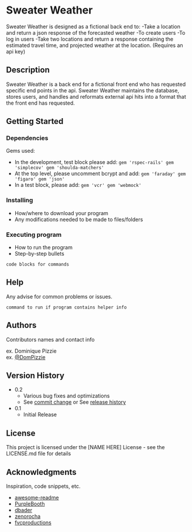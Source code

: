 # Sweater Weather

Sweater Weather is designed as a fictional back end to:
 -Take a location and return a json response of the forecasted weather
 -To create users
 -To log in users
 -Take two locations and return a response containing the estimated travel time, and projected weather at the location. (Requires an api key)

## Description

Sweater Weather is a back end for a fictional front end who has requested specific end points in the api. Sweater Weather maintains the database, stores users, and handles and reformats external api hits into a format that the front end has requested.

## Getting Started

### Dependencies
Gems used:
- In the development, test block please add:
  ``gem 'rspec-rails'
    gem 'simplecov'
    gem 'shoulda-matchers'``
- At the top level, please uncomment bcrypt and add:
  ``gem 'faraday'
    gem 'figaro'
    gem 'json'``
- In a test block, please add:
  ``gem 'vcr'
    gem 'webmock'``

### Installing

* How/where to download your program
* Any modifications needed to be made to files/folders

### Executing program

* How to run the program
* Step-by-step bullets
```
code blocks for commands
```

## Help

Any advise for common problems or issues.
```
command to run if program contains helper info
```

## Authors

Contributors names and contact info

ex. Dominique Pizzie  
ex. [@DomPizzie](https://twitter.com/dompizzie)

## Version History

* 0.2
    * Various bug fixes and optimizations
    * See [commit change]() or See [release history]()
* 0.1
    * Initial Release

## License

This project is licensed under the [NAME HERE] License - see the LICENSE.md file for details

## Acknowledgments

Inspiration, code snippets, etc.
* [awesome-readme](https://github.com/matiassingers/awesome-readme)
* [PurpleBooth](https://gist.github.com/PurpleBooth/109311bb0361f32d87a2)
* [dbader](https://github.com/dbader/readme-template)
* [zenorocha](https://gist.github.com/zenorocha/4526327)
* [fvcproductions](https://gist.github.com/fvcproductions/1bfc2d4aecb01a834b46)
